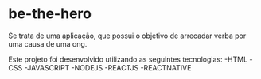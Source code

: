 # be-the-hero
Se trata de uma aplicação, que possui o objetivo de arrecadar verba por uma causa de uma ong.

Este projeto foi desenvolvido utilizando as seguintes tecnologias:
-HTML
-CSS
-JAVASCRIPT
-NODEJS
-REACTJS
-REACTNATIVE
